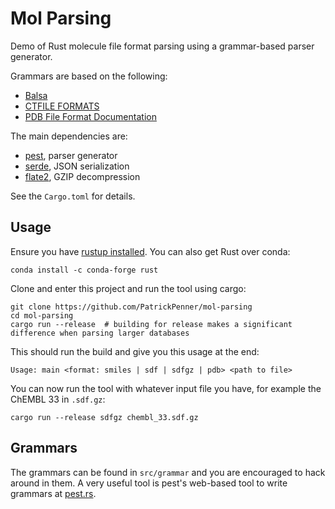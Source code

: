 # Mol Parsing

Demo of Rust molecule file format parsing using a grammar-based parser generator.

Grammars are based on the following:

- [Balsa](https://doi.org/10.26434/chemrxiv-2022-01ltp)
- [CTFILE FORMATS](https://discover.3ds.com/sites/default/files/2020-08/biovia_ctfileformats_2020.pdf)
- [PDB File Format Documentation](https://www.wwpdb.org/documentation/file-format)

The main dependencies are:

- [pest](https://crates.io/crates/pest), parser generator
- [serde](https://crates.io/crates/serde), JSON serialization
- [flate2](https://crates.io/crates/flate2), GZIP decompression

See the `Cargo.toml` for details.

## Usage

Ensure you have [rustup installed](https://www.rust-lang.org/learn/get-started). You can also get Rust over conda:

```
conda install -c conda-forge rust
```

Clone and enter this project and run the tool using cargo:

```
git clone https://github.com/PatrickPenner/mol-parsing
cd mol-parsing
cargo run --release  # building for release makes a significant difference when parsing larger databases
```

This should run the build and give you this usage at the end:

```
Usage: main <format: smiles | sdf | sdfgz | pdb> <path to file>
```

You can now run the tool with whatever input file you have, for example the ChEMBL 33 in `.sdf.gz`:

```
cargo run --release sdfgz chembl_33.sdf.gz
```

## Grammars

The grammars can be found in `src/grammar` and you are encouraged to hack around in them. A very useful tool is pest's web-based tool to write grammars at [pest.rs](pest.rs).
